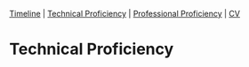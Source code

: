 [Timeline](index.md) | [Technical Proficiency](technical.md) | [Professional Proficiency](professional.md) | [CV](cv.md)

# Technical Proficiency
